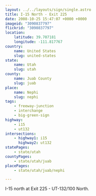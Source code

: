 ```yaml
---
layout: ../../layouts/sign/single.astro
title: I-15 North - Exit 225
date: 2008-10-25 15:47:07 +0000 +0000
imageid: "3090837797"
flickrid: "3090837797"
location:
    latitude: 39.707181
    longitude: -111.817767
country:
    name: United States
    slug: united-states
state:
    name: Utah
    slug: utah
county:
    name: Juab County
    slug: juab
place:
    name: Nephi
    slug: nephi
tags:
    - freeway-junction
    - interchange
    - big-green-sign
highway:
    - i15
    - ut132
intersections:
    - highway1: i15
      highway2: ut132
statePages:
    - state/utah
countyPages:
    - state/utah/juab
placePages:
    - state/utah/juab/nephi

---
```

I-15 north at Exit 225 - UT-132/100 North.